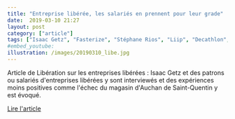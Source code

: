 ```yaml
---
title: "Entreprise libérée, les salariés en prennent pour leur grade"
date:  2019-03-10 21:27
layout: post
category: ["article"]
tags: ["Isaac Getz", "Fasterize", "Stéphane Rios", "Liip", "Decathlon", "Kiabi", "Airbus",  "Auchan", "Liberté & Cie"]
#embed_youtube:
illustration: /images/20190310_libe.jpg
---
```


Article de Libération sur les entreprises libérées : Isaac Getz et des patrons ou salariés d'entreprises libérées y sont interviewés et des expériences moins positives comme l'échec du magasin d'Auchan de Saint-Quentin y est évoqué.

[Lire l'article](https://www.liberation.fr/france/2019/03/10/entreprise-liberee-les-salaries-en-prennent-pour-leur-grade_1714230)
